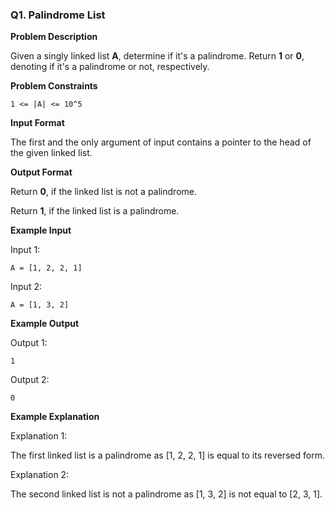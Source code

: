 ### Q1. Palindrome List

**Problem Description**

Given a singly linked list **A**, determine if it's a palindrome. Return **1** or **0**, denoting if it's a palindrome or not, respectively.

**Problem Constraints**

```
1 <= |A| <= 10^5
```

**Input Format**

The first and the only argument of input contains a pointer to the head of the given linked list.

**Output Format**

Return **0**, if the linked list is not a palindrome.

Return **1**, if the linked list is a palindrome.

**Example Input**

Input 1:

```
A = [1, 2, 2, 1]
```

Input 2:

```
A = [1, 3, 2]
```

**Example Output**

Output 1:

```
1
```

Output 2:

```
0
```

**Example Explanation**

Explanation 1:

The first linked list is a palindrome as [1, 2, 2, 1] is equal to its reversed form.

Explanation 2:

The second linked list is not a palindrome as [1, 3, 2] is not equal to [2, 3, 1].